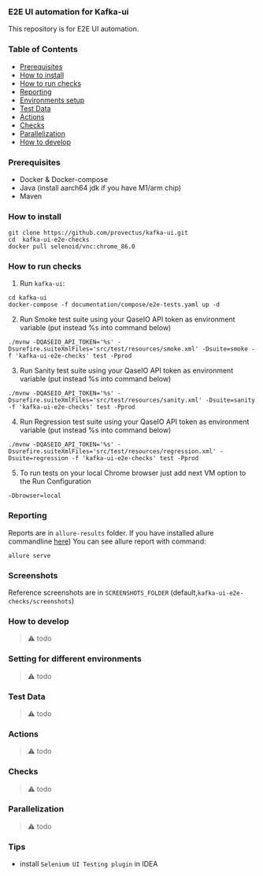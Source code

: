 ### E2E UI automation for Kafka-ui

This repository is for E2E UI automation.

### Table of Contents

- [Prerequisites](#prerequisites)
- [How to install](#how-to-install)
- [How to run checks](#how-to-run-checks)
- [Reporting](#reporting)
- [Environments setup](#environments-setup)
- [Test Data](#test-data)
- [Actions](#actions)
- [Checks](#checks)
- [Parallelization](#parallelization)
- [How to develop](#how-to-develop)

### Prerequisites

- Docker & Docker-compose
- Java (install aarch64 jdk if you have M1/arm chip)
- Maven

### How to install

```
git clone https://github.com/provectus/kafka-ui.git
cd  kafka-ui-e2e-checks
docker pull selenoid/vnc:chrome_86.0  
```

### How to run checks

1. Run `kafka-ui`:

```
cd kafka-ui
docker-compose -f documentation/compose/e2e-tests.yaml up -d
```

2. Run Smoke test suite using your QaseIO API token as environment variable (put instead %s into command below)

```
./mvnw -DQASEIO_API_TOKEN='%s' -Dsurefire.suiteXmlFiles='src/test/resources/smoke.xml' -Dsuite=smoke -f 'kafka-ui-e2e-checks' test -Pprod
```

3. Run Sanity test suite using your QaseIO API token as environment variable (put instead %s into command below)

```
./mvnw -DQASEIO_API_TOKEN='%s' -Dsurefire.suiteXmlFiles='src/test/resources/sanity.xml' -Dsuite=sanity -f 'kafka-ui-e2e-checks' test -Pprod
```

4. Run Regression test suite using your QaseIO API token as environment variable (put instead %s into command below)

```
./mvnw -DQASEIO_API_TOKEN='%s' -Dsurefire.suiteXmlFiles='src/test/resources/regression.xml' -Dsuite=regression -f 'kafka-ui-e2e-checks' test -Pprod
```

5. To run tests on your local Chrome browser just add next VM option to the Run Configuration

```
-Dbrowser=local
```

### Reporting

Reports are in `allure-results` folder.
If you have installed allure commandline [here](https://www.npmjs.com/package/allure-commandline))
You can see allure report with command:

```
allure serve
```

### Screenshots

Reference screenshots are in `SCREENSHOTS_FOLDER`  (default,`kafka-ui-e2e-checks/screenshots`)

### How to develop

> ⚠️ todo

### Setting for different environments

> ⚠️ todo

### Test Data

> ⚠️ todo

### Actions

> ⚠️ todo

### Checks

> ⚠️ todo

### Parallelization

> ⚠️ todo

### Tips

- install `Selenium UI Testing plugin` in IDEA

